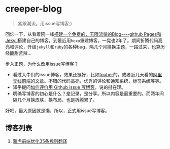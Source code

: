 # creeper-blog

> 紧跟潮流，用issue写博客;)

回忆一下，从看着阮一峰[搭建一个免费的，无限流量的Blog----github Pages和Jekyll](http://www.ruanyifeng.com/blog/2012/08/blogging_with_jekyll.html)搭建自己的博客，到最近用`hexo`重建博客，一晃也2年了。期间折腾代码高亮和评论，升级`jekyll`和`ruby`的各种bug，隔几个月换换主题，一路过来，也算历经酸甜苦辣...

步入正题，为什么改用issue写博客？

- 看过大牛们的issue博客，效果还挺好，比如[fouber](https://github.com/fouber/blog)的，或者近几天看的[阿里无线前端的文章](https://github.com/amfe/article/issues/1)。不错的代码高亮，优秀的评论和通知系统，标签系统等等。
- 知乎提问[如何评价用 Github issue 写博客](http://www.zhihu.com/question/32066000)，说的挺在理。
- 明确写博客的初心是什么？是记录，是分享。所以内容是最重要的。而两年间隔几个月换皮肤，换布局，也是折腾累了。

好吧，最大原因就是懒，所以，正式用issue写博客。

## 博客列表

1. [雅虎前端优化35条规则翻译](https://github.com/creeperyang/creeper-blog/issues/1)